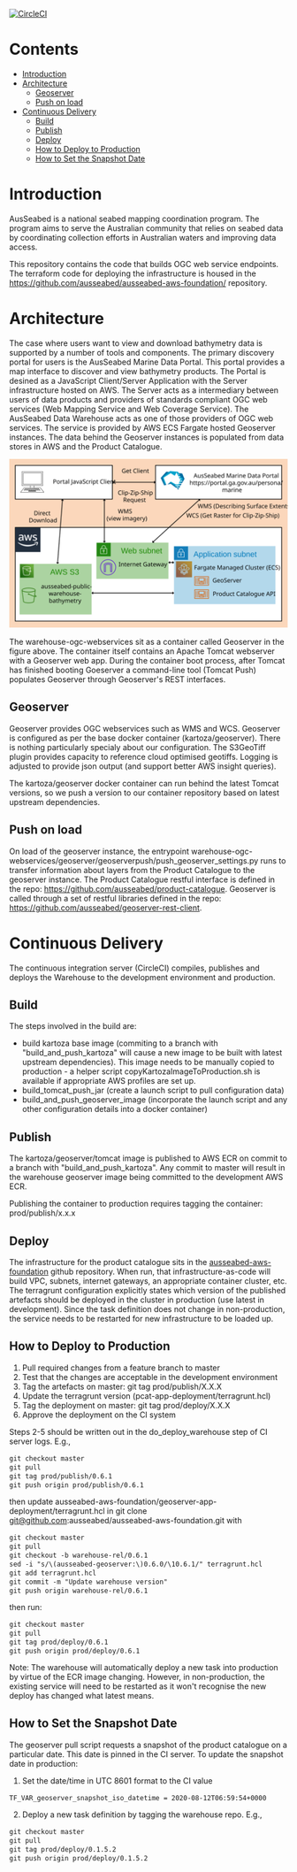 
[![CircleCI](https://circleci.com/gh/ausseabed/warehouse-ogc-webservices.svg?style=svg)](https://circleci.com/gh/ausseabed/warehouse-ogc-webservices)
<!-- omit in toc -->
# Contents
- [Introduction](#introduction)
- [Architecture](#architecture)
  - [Geoserver](#geoserver)
  - [Push on load](#push-on-load)
- [Continuous Delivery](#continuous-delivery)
  - [Build](#build)
  - [Publish](#publish)
  - [Deploy](#deploy)
  - [How to Deploy to Production](#how-to-deploy-to-production)
  - [How to Set the Snapshot Date](#how-to-set-the-snapshot-date)

# Introduction
AusSeabed is a national seabed mapping coordination program. The program aims to serve the Australian community that relies on seabed data by coordinating collection efforts in Australian waters and improving data access. 

This repository contains the code that builds OGC web service endpoints. The terraform code for deploying the infrastructure is housed in the https://github.com/ausseabed/ausseabed-aws-foundation/ repository.

# Architecture
The case where users want to view and download bathymetry data is supported by a number of tools and components. The primary discovery portal for users is the AusSeabed Marine Data Portal. This portal provides a map interface to discover and view bathymetry products. The Portal is desined as a JavaScript Client/Server Application with the Server infrastructure hosted on AWS. The Server acts as a intermediary between users of data products and providers of standards compliant OGC web services (Web Mapping Service and Web Coverage Service). The AusSeabed Data Warehouse acts as one of those providers of OGC web services. The service is provided by AWS ECS Fargate hosted Geoserver instances. The data behind the Geoserver instances is populated from data stores in AWS and the Product Catalogue.

![ComponentDiagram](docs/DataWarehouseComponent.svg)

The warehouse-ogc-webservices sit as a container called Geoserver in the figure above. The container itself contains an Apache Tomcat webserver with a Geoserver web app. During the container boot process, after Tomcat has finished booting Goeserver a command-line tool (Tomcat Push) populates Geoserver through Geoserver's REST interfaces. 

## Geoserver
Geoserver provides OGC webservices such as WMS and WCS. Geoserver is configured as per the base docker container (kartoza/geoserver). There is nothing particularly specialy about our configuration. The S3GeoTiff plugin provides capacity to reference cloud optimised geotiffs. Logging is adjusted to provide json output (and support better AWS insight queries).

The kartoza/geoserver docker container can run behind the latest Tomcat versions, so we push a version to our container repository based on latest upstream dependencies.

## Push on load
On load of the geoserver instance, the entrypoint warehouse-ogc-webservices/geoserver/geoserverpush/push_geoserver_settings.py runs to transfer information about layers from the Product Catalogue to the geoserver instance. The Product Catalogue restful interface is defined in the repo: https://github.com/ausseabed/product-catalogue. Geoserver is called through a set of restful libraries defined in the repo: https://github.com/ausseabed/geoserver-rest-client.

# Continuous Delivery
The continuous integration server (CircleCI) compiles, publishes and deploys the Warehouse to the development environment and production.
## Build
The steps involved in the build are:
* build kartoza base image (commiting to a branch with "build_and_push_kartoza" will cause a new image to be built with latest upstream dependencies). This image needs to be manually copied to production - a helper script copyKartozaImageToProduction.sh is available if appropriate AWS profiles are set up.
* build_tomcat_push_jar (create a launch script to pull configuration data)
* build_and_push_geoserver_image (incorporate the launch script and any other configuration details into a docker container)

## Publish
The kartoza/geoserver/tomcat image is published to AWS ECR on commit to a branch with "build_and_push_kartoza". Any commit to master will result in the warehouse geoserver image being committed to the development AWS ECR.

Publishing the container to production requires tagging the container: prod/publish/x.x.x

## Deploy
The infrastructure for the product catalogue sits in the [ausseabed-aws-foundation](https://github.com/ausseabed/ausseabed-aws-foundation) github repository. When run, that infrastructure-as-code will build VPC, subnets, internet gateways, an appropriate container cluster, etc. The terragrunt configuration explicitly states which version of the published artefacts should be deployed in the cluster in production (use latest in development). Since the task definition does not change in non-production, the service needs to be restarted for new infrastructure to be loaded up.

## How to Deploy to Production
1. Pull required changes from a feature branch to master
2. Test that the changes are acceptable in the development environment
3. Tag the artefacts on master: git tag prod/publish/X.X.X
4. Update the terragrunt version (pcat-app-deployment/terragrunt.hcl)
5. Tag the deployment on master: git tag prod/deploy/X.X.X
6. Approve the deployment on the CI system

Steps 2-5 should be written out in the do_deploy_warehouse step of CI server logs. E.g.,
```
git checkout master
git pull
git tag prod/publish/0.6.1
git push origin prod/publish/0.6.1
```
then update ausseabed-aws-foundation/geoserver-app-deployment/terragrunt.hcl in 
git clone git@github.com:ausseabed/ausseabed-aws-foundation.git
with
```
git checkout master
git pull
git checkout -b warehouse-rel/0.6.1
sed -i "s/\(ausseabed-geoserver:\)0.6.0/\10.6.1/" terragrunt.hcl
git add terragrunt.hcl
git commit -m "Update warehouse version"
git push origin warehouse-rel/0.6.1
```

then run:

```
git checkout master
git pull
git tag prod/deploy/0.6.1
git push origin prod/deploy/0.6.1
```

Note: The warehouse will automatically deploy a new task into production by virtue of the ECR image changing. However, in non-production, the existing service will need to be restarted as it won't recognise the new deploy has changed what latest means.

## How to Set the Snapshot Date
The geoserver pull script requests a snapshot of the product catalogue on a particular date. This date is pinned in the CI server. To update the snapshot date in production:
1. Set the date/time in UTC 8601 format to the CI value
```
TF_VAR_geoserver_snapshot_iso_datetime = 2020-08-12T06:59:54+0000
```
2. Deploy a new task definition by tagging the warehouse repo. E.g.,
```
git checkout master
git pull
git tag prod/deploy/0.1.5.2
git push origin prod/deploy/0.1.5.2
```
